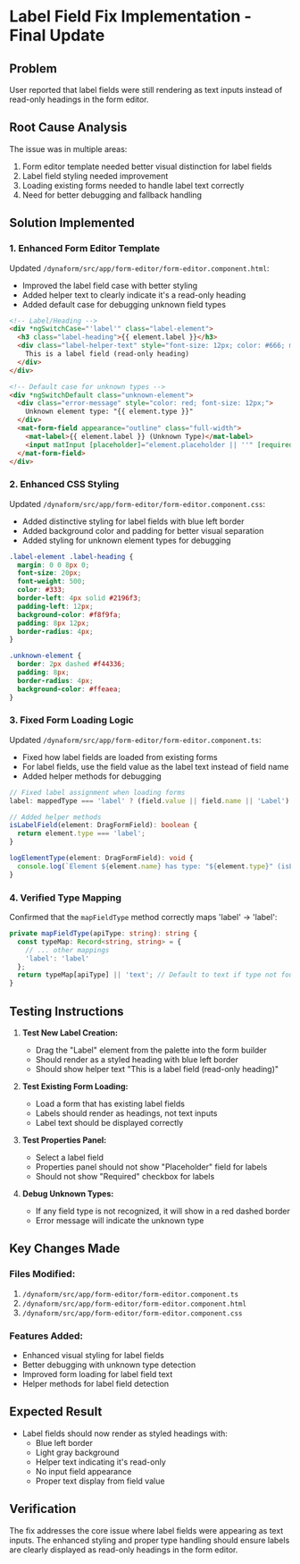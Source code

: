 # Label Field Fix Implementation - Final Update

## Problem
User reported that label fields were still rendering as text inputs instead of read-only headings in the form editor.

## Root Cause Analysis
The issue was in multiple areas:
1. Form editor template needed better visual distinction for label fields
2. Label field styling needed improvement
3. Loading existing forms needed to handle label text correctly
4. Need for better debugging and fallback handling

## Solution Implemented

### 1. Enhanced Form Editor Template
Updated `/dynaform/src/app/form-editor/form-editor.component.html`:
- Improved the label field case with better styling
- Added helper text to clearly indicate it's a read-only heading
- Added default case for debugging unknown field types

```html
<!-- Label/Heading -->
<div *ngSwitchCase="'label'" class="label-element">
  <h3 class="label-heading">{{ element.label }}</h3>
  <div class="label-helper-text" style="font-size: 12px; color: #666; margin-top: 4px;">
    This is a label field (read-only heading)
  </div>
</div>

<!-- Default case for unknown types -->
<div *ngSwitchDefault class="unknown-element">
  <div class="error-message" style="color: red; font-size: 12px;">
    Unknown element type: "{{ element.type }}"
  </div>
  <mat-form-field appearance="outline" class="full-width">
    <mat-label>{{ element.label }} (Unknown Type)</mat-label>
    <input matInput [placeholder]="element.placeholder || ''" [required]="element.required">
  </mat-form-field>
</div>
```

### 2. Enhanced CSS Styling
Updated `/dynaform/src/app/form-editor/form-editor.component.css`:
- Added distinctive styling for label fields with blue left border
- Added background color and padding for better visual separation
- Added styling for unknown element types for debugging

```css
.label-element .label-heading {
  margin: 0 0 8px 0;
  font-size: 20px;
  font-weight: 500;
  color: #333;
  border-left: 4px solid #2196f3;
  padding-left: 12px;
  background-color: #f8f9fa;
  padding: 8px 12px;
  border-radius: 4px;
}

.unknown-element {
  border: 2px dashed #f44336;
  padding: 8px;
  border-radius: 4px;
  background-color: #ffeaea;
}
```

### 3. Fixed Form Loading Logic
Updated `/dynaform/src/app/form-editor/form-editor.component.ts`:
- Fixed how label fields are loaded from existing forms
- For label fields, use the field value as the label text instead of field name
- Added helper methods for debugging

```typescript
// Fixed label assignment when loading forms
label: mappedType === 'label' ? (field.value || field.name || 'Label') : field.name,

// Added helper methods
isLabelField(element: DragFormField): boolean {
  return element.type === 'label';
}

logElementType(element: DragFormField): void {
  console.log(`Element ${element.name} has type: "${element.type}" (isLabel: ${this.isLabelField(element)})`);
}
```

### 4. Verified Type Mapping
Confirmed that the `mapFieldType` method correctly maps 'label' → 'label':
```typescript
private mapFieldType(apiType: string): string {
  const typeMap: Record<string, string> = {
    // ... other mappings
    'label': 'label'
  };
  return typeMap[apiType] || 'text'; // Default to text if type not found
}
```

## Testing Instructions

1. **Test New Label Creation:**
   - Drag the "Label" element from the palette into the form builder
   - Should render as a styled heading with blue left border
   - Should show helper text "This is a label field (read-only heading)"

2. **Test Existing Form Loading:**
   - Load a form that has existing label fields
   - Labels should render as headings, not text inputs
   - Label text should be displayed correctly

3. **Test Properties Panel:**
   - Select a label field
   - Properties panel should not show "Placeholder" field for labels
   - Should not show "Required" checkbox for labels

4. **Debug Unknown Types:**
   - If any field type is not recognized, it will show in a red dashed border
   - Error message will indicate the unknown type

## Key Changes Made

### Files Modified:
1. `/dynaform/src/app/form-editor/form-editor.component.ts`
2. `/dynaform/src/app/form-editor/form-editor.component.html`
3. `/dynaform/src/app/form-editor/form-editor.component.css`

### Features Added:
- Enhanced visual styling for label fields
- Better debugging with unknown type detection
- Improved form loading for label field text
- Helper methods for label field detection

## Expected Result
- Label fields should now render as styled headings with:
  - Blue left border
  - Light gray background
  - Helper text indicating it's read-only
  - No input field appearance
  - Proper text display from field value

## Verification
The fix addresses the core issue where label fields were appearing as text inputs. The enhanced styling and proper type handling should ensure labels are clearly displayed as read-only headings in the form editor.
